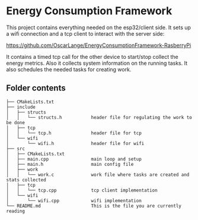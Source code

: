 # Energy Consumption Framework
This project contains everything needed on the esp32/client side.
It sets up a wifi connection and a tcp client to interact with the server side:

https://github.com/OscarLange/EnergyConsumptionFramework-RasberryPi

It contains a timed tcp call for the other device to start/stop collect the energy metrics.
Also it collects system information on the running tasks.
It also schedules the needed tasks for creating work.

## Folder contents

```
├── CMakeLists.txt
├── include
│   ├── structs 
│   │   └── structs.h           header file for regulating the work to be done
│   ├── tcp 
│   │   └── tcp.h               header file for tcp
│   └── wifi 
│       └── wifi.h              header file for wifi
├── src
│   ├── CMakeLists.txt
│   ├── main.cpp                main loop and setup
│   ├── main.h                  main config file
│   ├── work 
│   │   └── work.c              work file where tasks are created and stats collected
│   ├── tcp 
│   │   └── tcp.cpp             tcp client implementation
│   └── wifi 
│       └── wifi.cpp            wifi implementation
└── README.md                   This is the file you are currently reading
```
